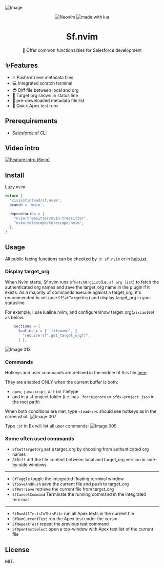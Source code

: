 ![Image](https://github.com/xixiaofinland/sf.nvim/assets/13655323/454d4a3d-d455-43f6-b44b-506862106b66)
<p align="center">

<img src="https://img.shields.io/badge/Neovim-57A143?logo=neovim&logoColor=fff&style=for-the-badge" alt="Neovim" />

<img src="https://img.shields.io/badge/Made%20With%20Lua-2C2D72?logo=lua&logoColor=fff&style=for-the-badge" alt="made with lua" >

</p>

<h1 align="center">Sf.nvim</h1>
<p align="center">📸 Offer common functionalities for Salesforce development</p>

## ✨Features
- 🔥 Push/retrieve metadata files
- 💻 Integrated scratch terminal
- 😎 Diff file between local and org
- 🤩 Target org shows in status line
- 👏 pre-downloaded metadata file list
- 🤖 Quick Apex test runs

## Prerequirements
- [Salesforce sf CLI](https://developer.salesforce.com/tools/salesforcecli)

## Video intro

[![Feature intro (6min)](https://img.youtube.com/vi/MdqPgHIb1pw/0.jpg)](https://www.youtube.com/watch?v=MdqPgHIb1pw)

## Install
Lazy.nvim

```lua
return {
  'xixiaofinland/sf.nvim',
  branch = 'main',

  dependencies = {
    "nvim-treesitter/nvim-treesitter",
    "nvim-telescope/telescope.nvim",
  },
}

```

## Usage

All public facing functions can be checked by `:h sf.nvim` or in [help.txt](https://github.com/xixiaofinland/sf.nvim/blob/dev/doc/sf.txt)

### Display target_org

When Nvim starts, Sf.nvim runs `SfFetchOrgList`(i.e. `sf org list`) to fetch the authenticated org names and save the target_org name in the plugin if it exists.
As a majority of commands execute against a target_org, it's recommended to set (use `SfSetTargetOrg`) and display target_org in your statusline.

For example, I use lualine.nvim, and configure/show target_org(`xixiao100`) as below.

```lua
    sections = {
      lualine_c = { 'filename', {
        "require'sf'.get_target_org()",
      } },
```
![Image 012](https://github.com/xixiaofinland/sf.nvim/assets/13655323/645a6625-aec6-4593-931e-84534ad3ac4c)

### Commands
Hotkeys and user commands are defined in the middle of this file [here](https://github.com/xixiaofinland/sf.nvim/blob/dev/plugin/sf.lua).

They are enabled ONLY when the current buffer is both:
- `apex`, `javascript`, or `html` filetype
- and in a sf project folder (i.e. has `.forceignore` or `sfdx-project.json` in the root path)

When both conditions are met, type `<leader>s` should see hotkeys as in the screenshot.
![Image 007](https://github.com/xixiaofinland/sf.nvim/assets/13655323/c0bc474c-3d2f-4fad-9bc0-5076cf4dd108)

Type `:Sf` in Ex will list all user commands:
![Image 005](https://github.com/xixiaofinland/sf.nvim/assets/13655323/d5e9b626-e75f-4ecb-befc-c8535da8f2d9)

### Some often used commands

- `SfSetTargetOrg` set a target_org by choosing from authenticated org names
- `SfDiff` diff the file content between local and target_org version in side-by-side windows
---------------
- `SfToggle` toggle the integrated floating terminal window
- `SfSaveAndPush` save the current file and push to target_org
- `SfRetrieve` retrieve the current file from target_org
- `SfCancelCommand` Terminate the running command in the integrated terminal
---------------
- `SfRunAllTestsInThisFile` run all Apex tests in the current file
- `SfRunCurrentTest` run the Apex test under the cursor
- `SfRepeatTest` repeat the previous test command
- `SfOpenTestSelect` open a top-window with Apex test list of the current file

## License
MIT.
